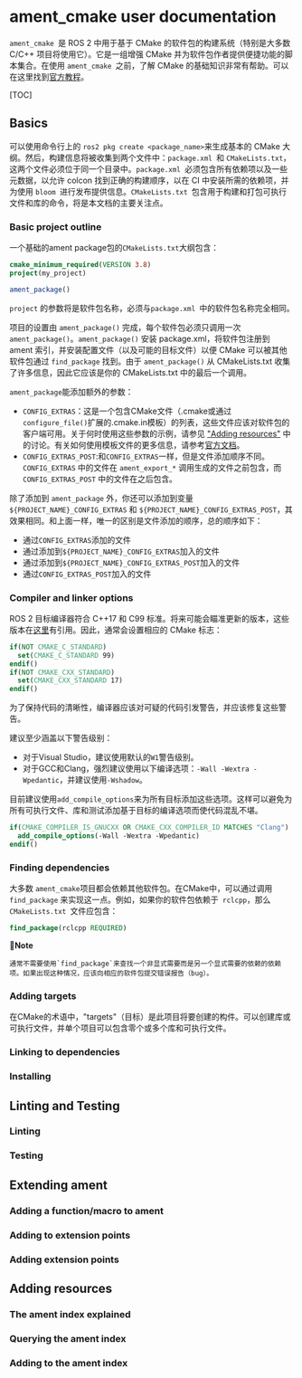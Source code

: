 # ament_cmake user documentation

`ament_cmake `是 ROS 2 中用于基于 CMake 的软件包的构建系统（特别是大多数 C/C++ 项目将使用它）。它是一组增强 CMake 并为软件包作者提供便捷功能的脚本集合。在使用 `ament_cmake `之前，了解 CMake 的基础知识非常有帮助。可以在这里找到[官方教程](https://cmake.org/cmake/help/latest/guide/tutorial/index.html)。

[TOC]

## Basics

可以使用命令行上的 ``ros2 pkg create <package_name>``来生成基本的 CMake 大纲。然后，构建信息将被收集到两个文件中：`package.xml `和 `CMakeLists.txt`，这两个文件必须位于同一个目录中。`package.xml `必须包含所有依赖项以及一些元数据，以允许 colcon 找到正确的构建顺序，以在 CI 中安装所需的依赖项，并为使用 `bloom `进行发布提供信息。`CMakeLists.txt `包含用于构建和打包可执行文件和库的命令，将是本文档的主要关注点。

### Basic project outline

一个基础的ament package包的`CMakeLists.txt`大纲包含：

```cmake
cmake_minimum_required(VERSION 3.8)
project(my_project)

ament_package()
```

`project` 的参数将是软件包名称，必须与`package.xml `中的软件包名称完全相同。

项目的设置由 `ament_package()` 完成，每个软件包必须只调用一次 `ament_package()`。`ament_package()` 安装 package.xml，将软件包注册到 ament 索引，并安装配置文件（以及可能的目标文件）以便 CMake 可以被其他软件包通过 `find_package` 找到。由于 `ament_package()` 从 CMakeLists.txt 收集了许多信息，因此它应该是你的 CMakeLists.txt 中的最后一个调用。

`ament_package`能添加额外的参数：

- `CONFIG_EXTRAS`：这是一个包含CMake文件（.cmake或通过`configure_file()`扩展的.cmake.in模板）的列表，这些文件应该对软件包的客户端可用。关于何时使用这些参数的示例，请参见 ["Adding resources"]() 中的讨论。有关如何使用模板文件的更多信息，请参考[官方文档](https://cmake.org/cmake/help/v3.8/command/configure_file.html)。
- `CONFIG_EXTRAS_POST`:和`CONFIG_EXTRAS`一样，但是文件添加顺序不同。`CONFIG_EXTRAS` 中的文件在 `ament_export_*` 调用生成的文件之前包含，而 `CONFIG_EXTRAS_POST` 中的文件在之后包含。

除了添加到 `ament_package` 外，你还可以添加到变量 `${PROJECT_NAME}_CONFIG_EXTRAS` 和 `${PROJECT_NAME}_CONFIG_EXTRAS_POST`，其效果相同。和上面一样，唯一的区别是文件添加的顺序，总的顺序如下：

- 通过`CONFIG_EXTRAS`添加的文件
- 通过添加到`${PROJECT_NAME}_CONFIG_EXTRAS`加入的文件
- 通过添加到`${PROJECT_NAME}_CONFIG_EXTRAS_POST`加入的文件
- 通过`CONFIG_EXTRAS_POST`加入的文件

### Compiler and linker options

ROS 2 目标编译器符合 C++17 和 C99 标准。将来可能会瞄准更新的版本，这些版本在[这里](https://www.ros.org/reps/rep-2000.html)有引用。因此，通常会设置相应的 CMake 标志：

```cmake
if(NOT CMAKE_C_STANDARD)
  set(CMAKE_C_STANDARD 99)
endif()
if(NOT CMAKE_CXX_STANDARD)
  set(CMAKE_CXX_STANDARD 17)
endif()
```

为了保持代码的清晰性，编译器应该对可疑的代码引发警告，并应该修复这些警告。

建议至少涵盖以下警告级别：

- 对于Visual Studio，建议使用默认的`W1`警告级别。
- 对于GCC和Clang，强烈建议使用以下编译选项：`-Wall -Wextra -Wpedantic`，并建议使用`-Wshadow`。

目前建议使用`add_compile_options`来为所有目标添加这些选项。这样可以避免为所有可执行文件、库和测试添加基于目标的编译选项而使代码混乱不堪。

```cmake
if(CMAKE_COMPILER_IS_GNUCXX OR CMAKE_CXX_COMPILER_ID MATCHES "Clang")
  add_compile_options(-Wall -Wextra -Wpedantic)
endif()
```

### Finding dependencies

大多数 `ament_cmake`项目都会依赖其他软件包。在CMake中，可以通过调用 `find_package` 来实现这一点。例如，如果你的软件包依赖于` rclcpp`，那么 `CMakeLists.txt `文件应包含：

```cmake
find_package(rclcpp REQUIRED)
```

:pencil:**Note**

```
通常不需要使用`find_package`来查找一个非显式需要而是另一个显式需要的依赖的依赖项。如果出现这种情况，应该向相应的软件包提交错误报告（bug）。
```

### Adding targets

在CMake的术语中，"targets"（目标）是此项目将要创建的构件。可以创建库或可执行文件，并单个项目可以包含零个或多个库和可执行文件。



### Linking to dependencies

### Installing

## Linting and Testing

### Linting

### Testing

## Extending ament

### Adding a function/macro to ament

### Adding to extension points

### Adding extension points

## Adding resources

### The ament index explained

### Querying the ament index

### Adding to the ament index